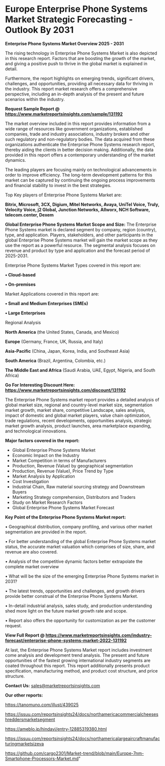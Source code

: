  # Europe Enterprise Phone Systems Market Strategic Forecasting - Outlook By 2031

<Strong> Enterprise Phone Systems Market Overview 2025 - 2031</strong>

The rising technology in Enterprise Phone Systems Market is also depicted in this research report. Factors that are boosting the growth of the market, and giving a positive push to thrive in the global market is explained in detail.

Furthermore, the report highlights on emerging trends, significant drivers, challenges, and opportunities, providing all necessary data for thriving in the industry. This report market research offers a comprehensive perspective, including an in-depth analysis of the present and future scenarios within the industry.

<strong>Request Sample Report @ <a href=https://www.marketreportsinsights.com/sample/131192>https://www.marketreportsinsights.com/sample/131192</a></strong>

The market overview included in this report provides information from a wide range of resources like government organizations, established companies, trade and industry associations, industry brokers and other such regulatory and non-regulatory bodies. The data acquired from these organizations authenticate the Enterprise Phone Systems research report, thereby aiding the clients in better decision making. Additionally, the data provided in this report offers a contemporary understanding of the market dynamics.

The leading players are focusing mainly on technological advancements in order to improve efficiency. The long-term development patterns for this market can be captured by continuing the ongoing process improvements and financial stability to invest in the best strategies.

Top Key players of Enterprise Phone Systems Market are:

<strong>Bitrix, Microsoft, 3CX, Digium, Mitel Networks, Avaya, UniTel Voice, Truly, Velocity Voice, j2 Global, Junction Networks, Allworx, NCH Software, telecom.center, Dexem</strong>

<strong><b>Global Enterprise Phone Systems Market Scope and Size:</b></strong>
The Enterprise Phone Systems market is declared segment by company, region (country), type, and application. Players, stakeholders, and other participants in the global Enterprise Phone Systems market will gain the market scope as they use the report as a powerful resource. The segmental analysis focuses on revenue and product by type and application and the forecast period of 2025-2031.

Enterprise Phone Systems Market Types covered in this report are:

<strong>• Cloud-based

• On-premises</strong>

Market Applications covered in this report are:

<strong>• Small and Medium Enterprises (SMEs)

• Large Enterprises</strong> 

Regional Analysis

<strong>North America</strong> (the United States, Canada, and Mexico)

<strong>Europe</strong> (Germany, France, UK, Russia, and Italy)

<strong>Asia-Pacific</strong> (China, Japan, Korea, India, and Southeast Asia)

<strong>South America</strong> (Brazil, Argentina, Colombia, etc.)

<strong>The Middle East and Africa</strong> (Saudi Arabia, UAE, Egypt, Nigeria, and South Africa)

<strong>Go For Interesting Discount Here: <a href=https://www.marketreportsinsights.com/discount/131192>https://www.marketreportsinsights.com/discount/131192</a></strong>

The Enterprise Phone Systems market report provides a detailed analysis of global market size, regional and country-level market size, segmentation market growth, market share, competitive Landscape, sales analysis, impact of domestic and global market players, value chain optimization, trade regulations, recent developments, opportunities analysis, strategic market growth analysis, product launches, area marketplace expanding, and technological innovations.

<strong><b>Major factors covered in the report:</b></strong>
<ul>
  <li>Global Enterprise Phone Systems Market </li>
  <li>Economic Impact on the Industry</li>
  <li>Market Competition in terms of Manufacturers</li>
  <li>Production, Revenue (Value) by geographical segmentation</li>
  <li>Production, Revenue (Value), Price Trend by Type</li>
  <li>Market Analysis by Application</li>
  <li>Cost Investigation</li>
  <li>Industrial Chain, Raw material sourcing strategy and Downstream Buyers</li>
  <li>Marketing Strategy comprehension, Distributors and Traders</li>
  <li>Study on Market Research Factors</li>
  <li>Global Enterprise Phone Systems Market Forecast</li>
</ul>

<strong><b>Key Point of the Enterprise Phone Systems Market report:</b></strong>

• Geographical distribution, company profiling, and various other market segmentation are provided in the report.

• For better understanding of the global Enterprise Phone Systems market status, the accurate market valuation which comprises of size, share, and revenue are also covered.

• Analysis of the competitive dynamic factors better extrapolate the complete market overview

• What will be the size of the emerging Enterprise Phone Systems market in 2031?

• The latest trends, opportunities and challenges, and growth drivers provide better construal of the Enterprise Phone Systems Market.

• In-detail industrial analysis, sales study, and production understanding shed more light on the future market growth rate and scope.

• Report also offers the opportunity for customization as per the customer request.

<strong><b>View Full Report @ <a href=https://www.marketreportsinsights.com/industry-forecast/enterprise-phone-systems-market-2022-131192>https://www.marketreportsinsights.com/industry-forecast/enterprise-phone-systems-market-2022-131192</a></b></strong>


At last, the Enterprise Phone Systems Market report includes investment come analysis and development trend analysis. The present and future opportunities of the fastest growing international industry segments are coated throughout this report. This report additionally presents product specification, manufacturing method, and product cost structure, and price structure.

<strong>Contact Us:</strong>
sales@marketreportsinsights.com

<strong>Our other reports:</strong>

<a href=https://tanomuno.com/illust/439025>https://tanomuno.com/illust/439025</a>

<a href=https://issuu.com/reportsinsights24/docs/northamericacommercialcheeseshreddersmarketsegment>https://issuu.com/reportsinsights24/docs/northamericacommercialcheeseshreddersmarketsegment</a>

<a href=https://ameblo.jp/hindavi/entry-12885319380.html>https://ameblo.jp/hindavi/entry-12885319380.html</a>

<a href=https://issuu.com/reportsinsights24/docs/northamericalargeaircraftmanufacturingmarketsizeva>https://issuu.com/reportsinsights24/docs/northamericalargeaircraftmanufacturingmarketsizeva</a>

<a href=https://github.com/cargo2301/Market-trend/blob/main/Europe-7nm-Smartphone-Processors-Market.md>https://github.com/cargo2301/Market-trend/blob/main/Europe-7nm-Smartphone-Processors-Market.md</a>"

